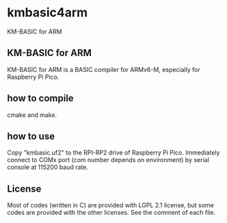 # kmbasic4arm
KM-BASIC for ARM

## KM-BASIC for ARM
KM-BASIC for ARM is a BASIC compiler for ARMv6-M, especially for Raspberry Pi Pico.

## how to compile
cmake and make.

## how to use
Copy "kmbasic.uf2" to the RPI-RP2 drive of Raspberry Pi Pico. Immediately connect to COMx port (com number depends on environment) by serial console at 115200 baud rate.

## License
Most of codes (written in C) are provided with LGPL 2.1 license, but some codes are provided with the other licenses. See the comment of each file.
